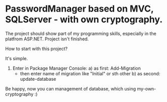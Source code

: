 # PasswordManager based on MVC, SQLServer - with own cryptography.

The project should show part of my programming skills, especially in the platfrom ASP.NET. Project isn't finished.

How to start with this project?

It's simple.

1) Enter in Package Manager Console:
  a) as first: Add-Migration
    - then enter name of migration like "Initial" or sth other
  b) as second: update-database

Be happy, now you can management of database, which using my-own-cryptography :)
